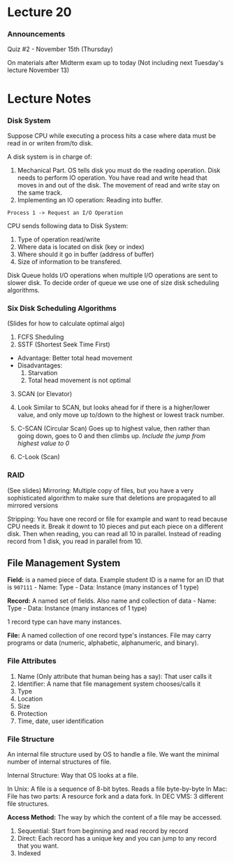 # Lecture 20

### Announcements
Quiz #2 - November 15th (Thursday)

On materials after Midterm exam up to today (Not including next Tuesday's lecture November 13)

# Lecture Notes
### Disk System
Suppose CPU while executing a process hits a case where data must be read in or writen from/to disk.

A disk system is in charge of:
1. Mechanical Part. OS tells disk you must do the reading operation. Disk needs to perform IO operation. You have read and write head that moves in and out of the disk. The movement of read and write stay on the same track. 
2. Implementing an IO operation: Reading into buffer.

`Process 1 -> Request an I/O Operation`

CPU sends following data to Disk System:
1. Type of operation read/write
2. Where data is located on disk (key or index)
3. Where should it go in buffer (address of buffer)
4. Size of information to be transfered.

Disk Queue holds I/O operations when multiple I/O operations are sent to slower disk. To decide order of queue we use one of size disk scheduling algorithms. 

### Six Disk Scheduling Algorithms 
(Slides for how to calculate optimal algo)

1. FCFS Sheduling
2. SSTF (Shortest Seek Time First)
- Advantage: Better total head movement
- Disadvantages: 
    1. Starvation
    2. Total head movement is not optimal 
3. SCAN (or Elevator)
    
4. Look
Similar to SCAN, but looks ahead for if there is a higher/lower value, and only move up to/down to the highest or lowest track number. 

5. C-SCAN (Circular Scan)
Goes up to highest value, then rather than going down, goes to 0 and then climbs up.
*Include the jump from highest value to 0*

6. C-Look (Scan)

### RAID
(See slides)
Mirroring: Multiple copy of files, but you have a very sophisticated algorithm to make sure that deletions are propagated to all mirrored versions 

Stripping: You have one record or file for example and want to read because CPU needs it. Break it downt to 10 pieces and put each piece on a different disk. Then when reading, you can read all 10 in parallel. Instead of reading record from 1 disk, you read in parallel from 10.

## File Management System
**Field:** is a named piece of data. Example student ID is a name for an ID that is `907111`
    - Name: Type 
    - Data: Instance (many instances of 1 type)

**Record:**  A named set of fields. Also name and collection of data
    - Name: Type 
    - Data: Instance (many instances of 1 type)
   
1 record type can have many instances. 

**File:** A named collection of one record type's instances. File may carry programs or data (numeric, alphabetic, alphanumeric, and binary). 

### File Attributes
1. Name (Only attribute that human being has a say): That user calls it
2. Identifier: A name that file management system chooses/calls it
3. Type
4. Location
5. Size
6. Protection
7. Time, date, user identification

### File Structure
An internal file structure used by OS to handle a file. We want the minimal number of internal structures of file.

Internal Structure: Way that OS looks at a file. 

In Unix: A file is a sequence of 8-bit bytes. Reads a file byte-by-byte
In Mac: File has two parts: A resource fork and a data fork.
In DEC VMS: 3 different file structures.

**Access Method:** The way by which the content of a file may be accessed. 
1. Sequential: Start from beginning and read record by record
2. Direct: Each record has a unique key and you can jump to any record that you want. 
3. Indexed